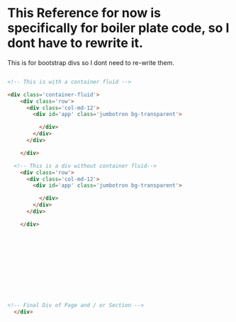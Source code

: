 # This Reference for now is specifically for boiler plate code, so I dont have to rewrite it.

This is for bootstrap divs so I dont need to re-write them.

``` html

<!-- This is with a container fluid -->

<div class='container-fluid'>
    <div class='row'>
      <div class='col-md-12'>
        <div id='app' class='jumbotron bg-transparent'>

          </div>
        </div>
      </div>

    </div>

  <!-- This is a div without container fluid-->
    <div class='row'>
      <div class='col-md-12'>
        <div id='app' class='jumbotron bg-transparent'>

          </div>
        </div>
      </div>

    </div>












<!-- Final Div of Page and / or Section -->
  </div>

```